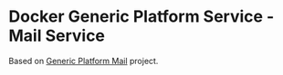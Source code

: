 # Docker Generic Platform Service - Mail Service

Based on [Generic Platform Mail](https://github.com/ayudadigital/gp-mail) project.
